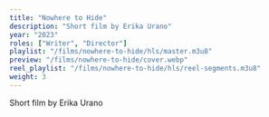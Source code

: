 ```yaml
---
title: "Nowhere to Hide"
description: "Short film by Erika Urano"
year: "2023"
roles: ["Writer", "Director"]
playlist: "/films/nowhere-to-hide/hls/master.m3u8"
preview: "/films/nowhere-to-hide/cover.webp"
reel_playlist: "/films/nowhere-to-hide/hls/reel-segments.m3u8"
weight: 3
---
```

Short film by Erika Urano
